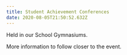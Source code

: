 ```yaml
---
title: Student Achievement Conferences
date: 2020-08-05T21:50:52.632Z
---
```

Held in our School Gymnasiums.

More information to follow closer to the event.